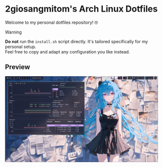# 2giosangmitom's Arch Linux Dotfiles

Welcome to my personal dotfiles repository! 🤓

> [!WARNING]
> **Do not** run the `install.sh` script directly. It's tailored specifically for my personal setup.  
> Feel free to copy and adapt any configuration you like instead.

## Preview

![Preview](./assets/preview.png)
